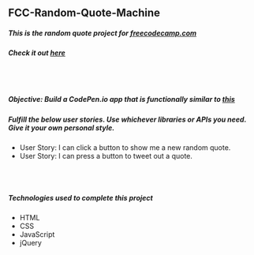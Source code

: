 ## FCC-Random-Quote-Machine
##### This is the random quote project for [freecodecamp.com](https://www.freecodecamp.com/challenges/build-a-random-quote-machine)
##### Check it out [here](http://htmlpreview.github.io/?https://github.com/moT01/FCC-Random-Quote-Machine/blob/master/index.html)

<br/>
<br/>

##### Objective: Build a CodePen.io app that is functionally similar to [this](https://codepen.io/FreeCodeCamp/full/ONjoLe/)
##### Fulfill the below user stories. Use whichever libraries or APIs you need. Give it your own personal style.
- User Story: I can click a button to show me a new random quote.
- User Story: I can press a button to tweet out a quote.

<br/>
<br/>

##### Technologies used to complete this project
- HTML
- CSS
- JavaScript
- jQuery
